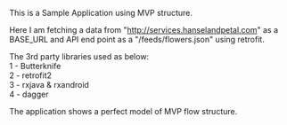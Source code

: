 This is a Sample Application using MVP structure. 

Here I am fetching a data from "http://services.hanselandpetal.com" as a BASE_URL and API end point as a "/feeds/flowers.json" using retrofit.

The 3rd party libraries used as below:  
1 - Butterknife  
2 - retrofit2  
3 - rxjava & rxandroid  
4 - dagger

The application shows a perfect model of MVP flow structure. 

